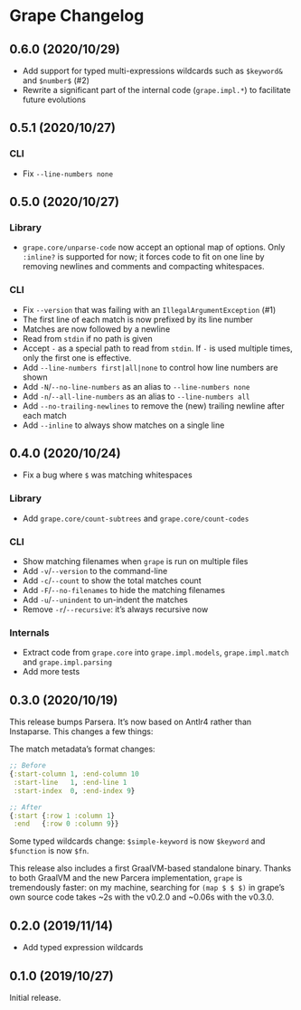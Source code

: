 # Grape Changelog

## 0.6.0 (2020/10/29)
* Add support for typed multi-expressions wildcards such as `$keyword&` and `$number$` (#2)
* Rewrite a significant part of the internal code (`grape.impl.*`) to facilitate future evolutions

## 0.5.1 (2020/10/27)
### CLI
* Fix `--line-numbers none`

## 0.5.0 (2020/10/27)

### Library
* `grape.core/unparse-code` now accept an optional map of options. Only `:inline?` is supported for now; it forces code
  to fit on one line by removing newlines and comments and compacting whitespaces.

### CLI
* Fix `--version` that was failing with an `IllegalArgumentException` (#1)
* The first line of each match is now prefixed by its line number
* Matches are now followed by a newline
* Read from `stdin` if no path is given
* Accept `-` as a special path to read from `stdin`. If `-` is used multiple times, only the first one is effective.
* Add `--line-numbers first|all|none` to control how line numbers are shown
* Add `-N`/`--no-line-numbers` as an alias to `--line-numbers none`
* Add `-n`/`--all-line-numbers` as an alias to `--line-numbers all`
* Add `--no-trailing-newlines` to remove the (new) trailing newline after each match
* Add `--inline` to always show matches on a single line

## 0.4.0 (2020/10/24)

* Fix a bug where `$` was matching whitespaces

### Library
* Add `grape.core/count-subtrees` and `grape.core/count-codes`

### CLI
* Show matching filenames when `grape` is run on multiple files
* Add `-v`/`--version` to the command-line
* Add `-c`/`--count` to show the total matches count
* Add `-F`/`--no-filenames` to hide the matching filenames
* Add `-u`/`--unindent` to un-indent the matches
* Remove `-r`/`--recursive`: it’s always recursive now

### Internals
* Extract code from `grape.core` into `grape.impl.models`, `grape.impl.match` and `grape.impl.parsing`
* Add more tests

## 0.3.0 (2020/10/19)

This release bumps Parsera. It’s now based on Antlr4 rather than Instaparse. This changes a few things:

The match metadata’s format changes:
```clojure
;; Before
{:start-column 1, :end-column 10
 :start-line   1, :end-line 1
 :start-index  0, :end-index 9}

;; After
{:start {:row 1 :column 1}
 :end   {:row 0 :column 9}}
```

Some typed wildcards change: `$simple-keyword` is now `$keyword` and `$function` is now `$fn`.

This release also includes a first GraalVM-based standalone binary. Thanks to both GraalVM and the new Parcera
implementation, `grape` is tremendously faster: on my machine, searching for `(map $ $ $)` in grape’s own
source code takes ~2s with the v0.2.0 and ~0.06s with the v0.3.0.

## 0.2.0 (2019/11/14)

* Add typed expression wildcards

## 0.1.0 (2019/10/27)

Initial release.

